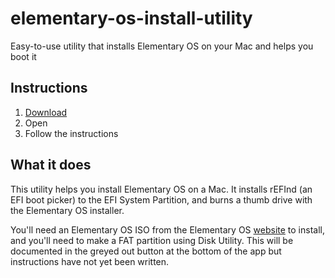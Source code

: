 elementary-os-install-utility
=============================

Easy-to-use utility that installs Elementary OS on your Mac and helps you boot it

## Instructions
1. [Download](https://github.com/sdaitzman/elementary-os-install-utility/releases/download/3.2.0beta/Elementary-OS-Install-utility.app.zip)
2. Open
3. Follow the instructions

## What it does
This utility helps you install Elementary OS on a Mac. It installs rEFInd (an EFI boot picker) to the EFI System Partition, and burns a thumb drive with the Elementary OS installer.

You'll need an Elementary OS ISO from the Elementary OS [website](http://elementaryos.org) to install, and you'll need to make a FAT partition using Disk Utility. This will be documented in the greyed out button at the bottom of the app but instructions have not yet been written.
